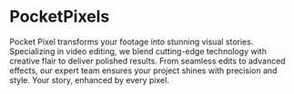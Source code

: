 # PocketPixels
Pocket Pixel transforms your footage into stunning visual stories. Specializing in video editing, we blend cutting-edge technology with creative flair to deliver polished results. From seamless edits to advanced effects, our expert team ensures your project shines with precision and style. Your story, enhanced by every pixel.
